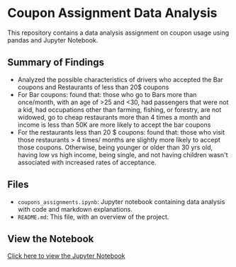 # Coupon Assignment Data Analysis

This repository contains a data analysis assignment on coupon usage using pandas and Jupyter Notebook.

## Summary of Findings

- Analyzed the possible characteristics of drivers who accepted the Bar coupons and Restaurants of less than 20$ coupons
- For Bar coupons:
found that: those who go to Bars more than once/month, with an age of >25 and <30, had passengers that were not a kid, had occupations other than farming, fishing, or forestry, are not widowed, go to cheap restaurants more than 4 times a month and income is less than 50K are more likely to accept the bar coupons 
- For the restaurants less than 20 $ coupons:
  found that: those who visit those restaurants > 4 times/ months are slightly more likely to accept those coupons. Otherwise, being younger or older than 30 yrs old, having low vs high income, being single, and not having children wasn't associated with increased rates of acceptance.

## Files

- `coupons_assignments.ipynb`: Jupyter notebook containing data analysis with code and markdown explanations.
- `README.md`: This file, with an overview of the project.

## View the Notebook

[Click here to view the Jupyter Notebook](coupons_assignments.ipynb)
